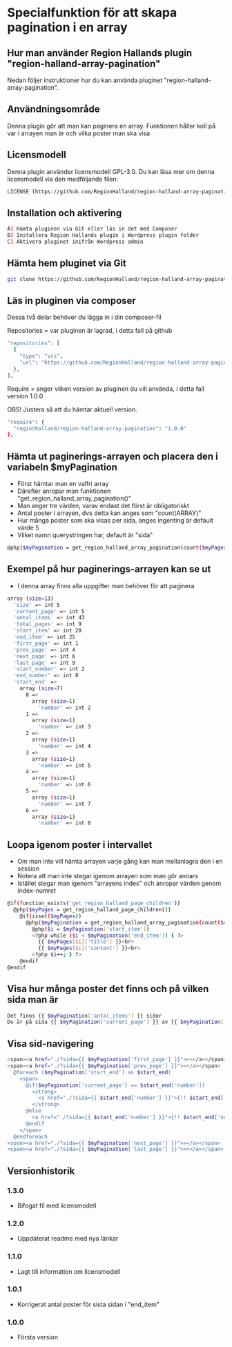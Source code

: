 # Specialfunktion för att skapa pagination i en array

## Hur man använder Region Hallands plugin "region-halland-array-pagination"

Nedan följer instruktioner hur du kan använda pluginet "region-halland-array-pagination".


## Användningsområde

Denna plugin gör att man kan paginera en array. Funktionen håller koll på var i arrayen man är och vilka poster man ska visa


## Licensmodell

Denna plugin använder licensmodell GPL-3.0. Du kan läsa mer om denna licensmodell via den medföljande filen:
```sh
LICENSE (https://github.com/RegionHalland/region-halland-array-pagination/blob/master/LICENSE)
```


## Installation och aktivering

```sh
A) Hämta pluginen via Git eller läs in det med Composer
B) Installera Region Hallands plugin i Wordpress plugin folder
C) Aktivera pluginet inifrån Wordpress admin
```


## Hämta hem pluginet via Git

```sh
git clone https://github.com/RegionHalland/region-halland-array-pagination.git
```


## Läs in pluginen via composer

Dessa två delar behöver du lägga in i din composer-fil

Repositories = var pluginen är lagrad, i detta fall på github

```sh
"repositories": [
  {
    "type": "vcs",
    "url": "https://github.com/RegionHalland/region-halland-array-pagination.git"
  },
],
```
Require = anger vilken version av pluginen du vill använda, i detta fall version 1.0.0

OBS! Justera så att du hämtar aktuell version.

```sh
"require": {
  "regionhalland/region-halland-array-pagination": "1.0.0"
},
```


## Hämta ut paginerings-arrayen och placera den i variabeln $myPagination

- Först hämtar man en valfri array
- Därefter anropar man funktionen "get_region_halland_array_pagination()"
- Man anger tre värden, varav endast det först är obligatoriskt
- Antal poster i arrayen, dvs detta kan anges som "count(ARRAY)"
- Hur många poster som ska visas per sida, anges ingenting är default värde 5
- Vilket namn querystringen har, default är "sida"

```sh
@php($myPagination = get_region_halland_array_pagination(count($myPages),5,'sida'))
```


## Exempel på hur paginerings-arrayen kan se ut

- I denna array finns alla uppgifter man behöver för att paginera

```sh
array (size=13)
  'size' => int 5
  'current_page' => int 5
  'antal_items' => int 43
  'total_pages' => int 9
  'start_item' => int 20
  'end_item' => int 25
  'first_page' => int 1
  'prev_page' => int 4
  'next_page' => int 6
  'last_page' => int 9
  'start_number' => int 2
  'end_number' => int 8
  'start_end' => 
    array (size=7)
      0 => 
        array (size=1)
          'number' => int 2
      1 => 
        array (size=1)
          'number' => int 3
      2 => 
        array (size=1)
          'number' => int 4
      3 => 
        array (size=1)
          'number' => int 5
      4 => 
        array (size=1)
          'number' => int 6
      5 => 
        array (size=1)
          'number' => int 7
      6 => 
        array (size=1)
          'number' => int 8
```


## Loopa igenom poster i intervallet

- Om man inte vill hämta arrayen varje gång kan man mellanlagra den i en session
- Notera att man inte stegar igenom arrayen som man gör annars
- Istället stegar man igenom "arrayens index" och anropar värden genom index-numret

```sh
@if(function_exists('get_region_halland_page_children'))
  @php($myPages = get_region_halland_page_children())
    @if(isset($myPages))
      @php($myPagination = get_region_halland_array_pagination(count($myPages),5,'sida'))
        @php($i = $myPagination['start_item'])
        <?php while ($i < $myPagination['end_item']) { ?>
          {{ $myPages[$i]['title'] }}<br>
          {{ $myPages[$i]['content'] }}<br>
        <?php $i++; } ?>
    @endif
@endif
```


## Visa hur många poster det finns och på vilken sida man är

```sh
Det finns {{ $myPagination['antal_items'] }} sidor
Du är på sida {{ $myPagination['current_page'] }} av {{ $myPagination['total_pages'] }}	
```


## Visa sid-navigering

```sh
<span><a href="./?sida={{ $myPagination['first_page'] }}"><<</a></span>
<span><a href="./?sida={{ $myPagination['prev_page'] }}"><</a></span>
  @foreach ($myPagination['start_end'] as $start_end)
    <span>
      @if($myPagination['current_page'] == $start_end['number'])
	    <strong>
	      <a href="./?sida={{ $start_end['number'] }}">{!! $start_end['number'] !!}</a>
	    </strong>
	  @else
	    <a href="./?sida={{ $start_end['number'] }}">{!! $start_end['number'] !!}</a>
	  @endif
	</span>
  @endforeach
<span><a href="./?sida={{ $myPagination['next_page'] }}">></a></span>
<span><a href="./?sida={{ $myPagination['last_page'] }}">>></a></span>
```


## Versionhistorik

### 1.3.0
- Bifogat fil med licensmodell

### 1.2.0
- Uppdaterat readme med nya länkar

### 1.1.0
- Lagt till information om licensmodell

### 1.0.1
- Korrigerat antal poster för sista sidan i "end_item"

### 1.0.0
- Första version